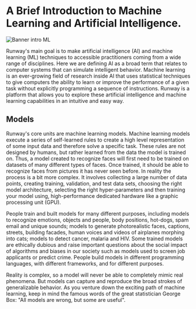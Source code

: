 # A Brief Introduction to Machine Learning and Artificial Intelligence.

![Banner intro ML](assets/images/getting-started/header-image.jpg)

Runway's main goal is to make artificial intelligence (AI) and machine learning (ML) techniques to accessible practitioners coming from a wide range of disciplines. Here we are defining AI as a broad term that relates to computer systems that can simulate intelligent behavior. Machine learning is an ever-growing field of research inside AI that uses statistical techniques to give computers the ability to learn or improve the performance of a given task without explicitly programming a sequence of instructions. Runway is a platform that allows you to explore these artificial intelligence and machine learning capabilities in an intuitive and easy way.

## Models

Runway's core units are machine learning models. Machine learning models execute a series of self-learned rules to create a high level representation of some input data and therefore solve a specific task. These rules are not designed by humans, but rather learned from the data the model is trained on. Thus, a model created to recognize faces will first need to be trained on datasets of many different types of faces. Once trained, it should be able to recognize faces from pictures it has never seen before. In reality the process is a bit more complex. It involves collecting a large number of data points, creating training, validation, and test data sets, choosing the right model architecture, selecting the right hyper-parameters and then training your model using, high-performance dedicated hardware like a graphic processing unit (GPU).

People train and built models for many different purposes, including models to recognize emotions, objects and people, body positions, hot-dogs, spam email and unique sounds; models to generate photorealistic faces, captions, streets, building facades, human voices and videos of airplanes morphing into cats; models to detect cancer, malaria and HIV. Some trained models are ethically dubious and raise important questions about the social impact of algorithms and biases in our society such as models used to screen job applicants or predict crime. People build models in different programming languages, with different frameworks, and for different purposes.

Reality is complex, so a model will never be able to completely mimic real phenomena. But models can capture and reproduce the broad strokes of generalizable behavior. As you venture down the exciting path of machine learning, keep in mind the famous words of the great statistician George Box: "All models are wrong, but some are useful".
